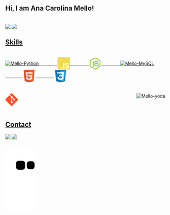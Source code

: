 
## Hi, I am Ana Carolina Mello! 
</br>

 <div>
  <a href="https://github.com/AnaCarolinaMello">
   <img align="center" height="170" src="https://github-readme-stats.vercel.app/api/top-langs/?username=AnaCarolinaMello&layout=compact&langs_count=16&theme=dracula"/>
  <img align="center" src="https://github-readme-stats.vercel.app/api?username=AnaCarolinaMello&show_icons=true&theme=dracula&include_all_commits=true&count_private=true&hide=issues"/>
</div>
 
 ## Skills
<div style="display: inline_block"><br>
 <img height="40" align="center" alt="Mello-Python" height="30" width="40" src="https://raw.githubusercontent.com/jmnote/z-icons/master/svg/python.svg">
 &nbsp;&nbsp;&nbsp;&nbsp;&nbsp;&nbsp;&nbsp;&nbsp;&nbsp;&nbsp;&nbsp;&nbsp;&nbsp;
  <img height="40" align="center" alt="Mello-Js" height="30" width="40" src="https://raw.githubusercontent.com/devicons/devicon/master/icons/javascript/javascript-plain.svg">
 &nbsp;&nbsp;&nbsp;&nbsp;&nbsp;&nbsp;&nbsp;&nbsp;&nbsp;&nbsp;&nbsp;&nbsp;&nbsp;
  <img height="40" align="center" alt="Mello-Node.js" height="30" width="40" src="https://github.com/devicons/devicon/blob/v2.15.1/icons/nodejs/nodejs-original.svg">
 &nbsp;&nbsp;&nbsp;&nbsp;&nbsp;&nbsp;&nbsp;&nbsp;&nbsp;&nbsp;&nbsp;&nbsp;&nbsp;
  <img height="40" align="center" alt="Mello-MySQL" height="30" width="40" src="https://cdn.jsdelivr.net/gh/devicons/devicon/icons/mysql/mysql-original.svg">
 &nbsp;&nbsp;&nbsp;&nbsp;&nbsp;&nbsp;&nbsp;&nbsp;&nbsp;&nbsp;&nbsp;&nbsp;&nbsp;
  <img height="40" align="center" alt="Erica-HTML" height="30" width="40" src="https://raw.githubusercontent.com/devicons/devicon/master/icons/html5/html5-original.svg">
 &nbsp;&nbsp;&nbsp;&nbsp;&nbsp;&nbsp;&nbsp;&nbsp;&nbsp;&nbsp;&nbsp;&nbsp;&nbsp;
  <img height="40" align="center" alt="Mello-CSS" height="30" width="40" src="https://raw.githubusercontent.com/devicons/devicon/master/icons/css3/css3-original.svg"><br><br><br>
  <img height="40" align="center" alt="Mello-Git" height="30" width="40" src="https://github.com/devicons/devicon/blob/v2.15.1/icons/git/git-original.svg">
  <img align="right" height="180em" alt="Mello-yoda" src="https://media.giphy.com/media/l44Qqz6gO6JiVV3pu/giphy.gif">
</div>
  
</br>

## Contact 
<div> 
  <a href="https://www.linkedin.com/in/ana-carolina-caldas-de-mello-ba8311237" target="_blank"><img src="https://img.shields.io/badge/-LinkedIn-%230077B5?style=for-the-badge&logo=linkedin&logoColor=white" target="_blank"></a> 
  <a href = "mailto: caldasdemelloanacarolina@gmail.com"><img src="https://img.shields.io/badge/-Gmail-%23333?style=for-the-badge&logo=gmail&logoColor=white" target="_blank"></a>
 </br>
</br>
 
  ![Snake animation](https://github.com/AnaCarolinaMello/AnaCarolinaMello/blob/output/github-contribution-grid-snake.svg)
 
</div>
